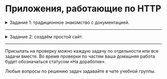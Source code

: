 # Приложения, работающие по HTTP

<details>
<summary>Задание 1: традиционное знакомство с документацией.</summary>

## Задание 1: традиционное знакомство с документацией.

Понимать принципы работы протокола HTPP достаточно важно, чтобы грамотно писать код.
На первый взгляд, это может быть неочевидно, но позже при создании более сложных приложений эти знания помогут избежать неприятных ситуаций.

Поэтому уделите немного времени, чтобы ознакомиться с этими разделами документации:

- [список кодов состояния HTTP](https://ru.wikipedia.org/wiki/Список_кодов_состояния_HTTP).
  Возвращайтесь к этой странице, когда надо будет вспомнить, что значит тот или иной код;
- [заголовки HTTP](https://ru.wikipedia.org/wiki/Заголовки_HTTP).
  Просмотрите этот список, при помощи заголовков можно существенно повлиять на поведения клиентского браузера;
- [функция header() с примерами](https://www.php.net/manual/ru/function.header.php).
  На этой странице много примеров использования заголовков в PHP, эти знания пригодятся в дальнейшей работе;
- [функция http_response_code()](https://www.php.net/manual/ru/function.http-response-code.php).
  Как отправить клиенту определённый код ответа;
- [функция setcoockie()](https://www.php.net/manual/ru/function.setcookie.php).
  Работа с cookie.

В задании не надо ничего отправлять на проверку, но ознакомление с этой документацией поможет в дальнейшей работе с PHP.

</details>

---

<details>

<summary>Задание 2: создаём простой сайт.</summary>

## Задание 2: создаем HTML-страницы

### Описание

Давайте потренируемся создавать простые HTML-страницы с использованием разных заголовков и кодов ответа.

Да, в реальных крупных проектах вам вряд ли понадобится генерировать HTML-страницы на PHP,
но наверняка надо будет создавать API-сервисы, и там эти навыки точно понадобятся.

### Техническое задание

Необходимо создать несколько HTML-страничек. Для тестирования результата на локальном компьютере используйте
[встроенный веб-сервер](https://www.php.net/manual/ru/features.commandline.webserver.php). О том, как его запускать, мы говорили на второй лекции. А для сдачи работы в Repl выберите соответствующий его тип.

Создайте страницу index.php и на ней список ссылок на все остальные страницы, созданные в этом задании.
HTML-вёрстка в этом задании не играет никакой роли, можно использовать
[простой список](http://htmlbook.ru/html/ul) и [ссылки](http://htmlbook.ru/html/a). Каждая новая страница — это новый PHP-файл.

1. Первая страница вернёт код ответа и заголовок о том, что страница не найдена. При её открытии должно
   отобразиться стандартное сообщение браузера о несуществующем URL.
1. При открытии второй страницы появится диалог сохранения файла, и на локальный компьютер будет сохранён
   файл `txt` со строкой текста, переданного в виде параметра text в GET-запросе. Этот GET-параметр должен
   присутствовать в изначальной ссылке на эту страницу, находящейся на общей странице со ссылками.
1. На третьей странице при открытии должна стартовать сессия. Как только эта страница будет открыта количество раз кратное трём, должен произойти редирект на четвёртую страницу. Количество открытий страницы должно быть записано в сессионную
   переменную.
1. На четвёртой странице также должна стартовать сессия и выводиться сообщение о том, сколько раз была открыта
   третья страница.

</details>

---

Присылать на проверку можно каждую задачу по отдельности или все задачи вместе.
Во время проверки по частям ваша домашняя работа будет обозначаться статусом «На доработке».

Любые вопросы по решению задач задавайте в чате учебной группы.

